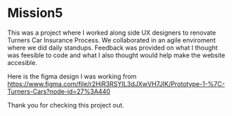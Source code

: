 # Mission5

This was a project where I worked along side UX designers to renovate Turners Car Insurance Process.
We collaborated in an agile enviroment where we did daily standups. 
Feedback was provided on what I thought was feesible to code and what I also thought would help make the website accesible.

Here is the figma design I was working from
https://www.figma.com/file/r2HjR3RSYIL3dJXwVH7JIK/Prototype-1-%7C-Turners-Cars?node-id=27%3A440

Thank you for checking this project out.


